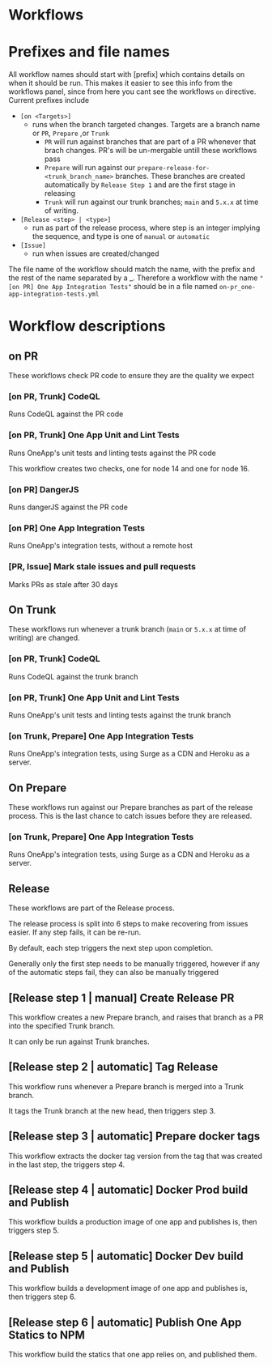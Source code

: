 # Workflows

# Prefixes and file names
All workflow names should start with [prefix] which contains details on when it should be run. This makes it easier to see this info from the workflows panel, since from here you cant see the workflows `on` directive.
Current prefixes include
* `[on <Targets>]`
  * runs when the branch targeted changes. Targets are a branch name or `PR`, `Prepare` ,or `Trunk`
    * `PR` will run against branches that are part of a PR whenever that brach changes. PR's will be un-mergable untill these workflows pass
    * `Prepare` will run against our `prepare-release-for-<trunk_branch_name>` branches. These branches are created automatically by `Release Step 1` and are the first stage in releasing
    * `Trunk` will run against our trunk branches; `main` and `5.x.x` at time of writing.
* `[Release <step> | <type>]`
  * run as part of the release process, where step is an integer implying the sequence, and type is one of `manual` or `automatic`
* `[Issue]`
  * run when issues are created/changed

The file name of the workflow should match the name, with the prefix and the rest of the name separated by a _. Therefore a workflow with the name `"[on PR] One App Integration Tests"` should be in a file named `on-pr_one-app-integration-tests.yml`

# Workflow descriptions

## on PR
These workflows check PR code to ensure they are the quality we expect

### [on PR, Trunk] CodeQL
Runs CodeQL against the PR code

### [on PR, Trunk] One App Unit and Lint Tests
Runs OneApp's unit tests and linting tests against the PR code

This workflow creates two checks, one for node 14 and one for node 16.

### [on PR] DangerJS
Runs dangerJS against the PR code

### [on PR] One App Integration Tests
Runs OneApp's integration tests, without a remote host

### [PR, Issue] Mark stale issues and pull requests
Marks PRs as stale after 30 days

## On Trunk
These workflows run whenever a trunk branch (`main` or `5.x.x` at time of writing) are changed.

### [on PR, Trunk] CodeQL
Runs CodeQL against the trunk branch

### [on PR, Trunk] One App Unit and Lint Tests
Runs OneApp's unit tests and linting tests against the trunk branch

### [on Trunk, Prepare] One App Integration Tests
Runs OneApp's integration tests, using Surge as a CDN and Heroku as a server.

## On Prepare
These workflows run against our Prepare branches as part of the release process. This is the last chance to catch issues before they are released.

### [on Trunk, Prepare] One App Integration Tests
Runs OneApp's integration tests, using Surge as a CDN and Heroku as a server.

## Release
These workflows are part of the Release process.

The release process is split into 6 steps to make recovering from issues easier. If any step fails, it can be re-run.

By default, each step triggers the next step upon completion.

Generally only the first step needs to be manually triggered, however if any of the automatic steps fail, they can also be manually triggered

## [Release step 1 | manual] Create Release PR
This workflow creates a new Prepare branch, and raises that branch as a PR into the specified Trunk branch.

It can only be run against Trunk branches.

## [Release step 2 | automatic] Tag Release
This workflow runs whenever a Prepare branch is merged into a Trunk branch.

It tags the Trunk branch at the new head, then triggers step 3.

## [Release step 3 | automatic] Prepare docker tags
This workflow extracts the docker tag version from the tag that was created in the last step, the triggers step 4.

## [Release step 4 | automatic] Docker Prod build and Publish
This workflow builds a production image of one app and publishes is, then triggers step 5.

## [Release step 5 | automatic] Docker Dev build and Publish
This workflow builds a development image of one app and publishes is, then triggers step 6.

## [Release step 6 | automatic] Publish One App Statics to NPM
This workflow build the statics that one app relies on, and published them.
